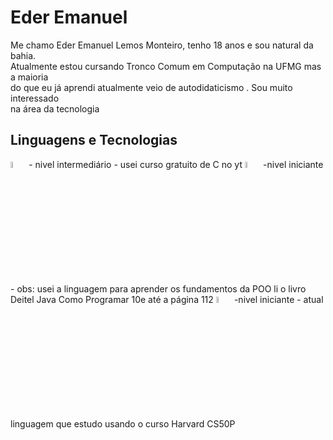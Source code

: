 # Eder Emanuel 

Me chamo Eder Emanuel Lemos Monteiro, tenho 18 anos e sou natural da bahia.  
Atualmente estou cursando Tronco Comum em Computação na UFMG mas a maioria  
do que eu já aprendi atualmente veio de autodidaticismo . Sou muito interessado  
na área da tecnologia 

## Linguagens e Tecnologias

<img src="https://cdn.jsdelivr.net/gh/devicons/devicon@latest/icons/c/c-original.svg" width="5%"> 
- nivel intermediário -
usei curso gratuito de C no yt
<img src="https://cdn.jsdelivr.net/gh/devicons/devicon@latest/icons/java/java-original.svg"width="5%" />
-nivel iniciante -
obs: usei a linguagem para aprender os fundamentos da POO                                                                                                                                                                  li o livro Deitel Java Como Programar 10e até a página 112
<img src="https://cdn.jsdelivr.net/gh/devicons/devicon@latest/icons/python/python-original.svg"width="5%" />
-nivel iniciante -
atual linguagem que estudo usando o curso Harvard CS50P
          
          

    
    
  

  
